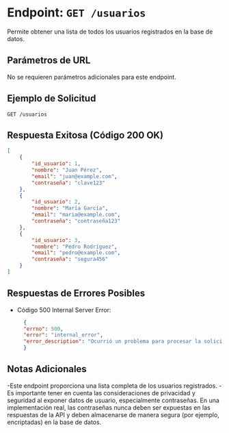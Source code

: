 # Endpoint: `GET /usuarios`

Permite obtener una lista de todos los usuarios registrados en la base de datos.

## Parámetros de URL
No se requieren parámetros adicionales para este endpoint.

## Ejemplo de Solicitud
```http
GET /usuarios
```

## Respuesta Exitosa (Código 200 OK)
```json
[
    {
        "id_usuario": 1,
        "nombre": "Juan Pérez",
        "email": "juan@example.com",
        "contraseña": "clave123"
    },
    {
        "id_usuario": 2,
        "nombre": "María García",
        "email": "maria@example.com",
        "contraseña": "contraseña123"
    },
    {
        "id_usuario": 3,
        "nombre": "Pedro Rodríguez",
        "email": "pedro@example.com",
        "contraseña": "segura456"
    }
]
```

## Respuestas de Errores Posibles
- Código 500 Internal Server Error:

  ```json
    {
    "errno": 500,
    "error": "internal_error",
    "error_description": "Ocurrió un problema para procesar la solicitud."
    }
  ```


## Notas Adicionales

-Este endpoint proporciona una lista completa de los usuarios registrados.
-Es importante tener en cuenta las consideraciones de privacidad y seguridad al exponer datos de usuario, especialmente contraseñas. En una implementación real, las contraseñas nunca deben ser expuestas en las respuestas de la API y deben almacenarse de manera segura (por ejemplo, encriptadas) en la base de datos.



